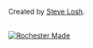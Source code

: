 Created by [Steve Losh](http://stevelosh.com).

<br/><a id='rochester-made' href='http://rochestermade.com' title='Rochester Made'><img src='https://rochestermade.com/media/images/rochester-made-dark-on-light.png' alt='Rochester Made' title='Rochester Made' /></a>
